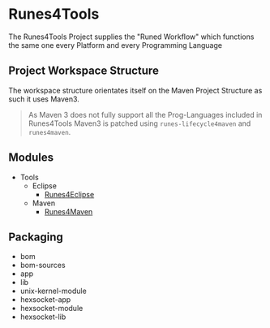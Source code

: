 # Runes4Tools
The Runes4Tools Project supplies the "Runed Workflow" which functions the same one every Platform and every Programming Language

## Project Workspace Structure
The workspace structure orientates itself on the Maven Project Structure as such it uses Maven3.
> As Maven 3 does not fully support all the Prog-Languages included in Runes4Tools Maven3 is patched using `runes-lifecycle4maven` and `runes4maven`.


## Modules
+ Tools
  - Eclipse
    - [Runes4Eclipse](https://github.com/RunedUniverse/runes4eclipse)
  - Maven
    - [Runes4Maven](https://github.com/RunedUniverse/runes4maven)

## Packaging
 + bom
 + bom-sources
 + app
 + lib
 + unix-kernel-module
 + hexsocket-app
 + hexsocket-module
 + hexsocket-lib